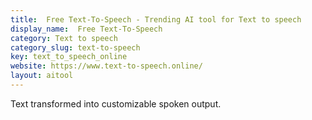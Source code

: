 ```yaml
---
title:  Free Text-To-Speech - Trending AI tool for Text to speech
display_name:  Free Text-To-Speech
category: Text to speech
category_slug: text-to-speech
key: text_to_speech_online
website: https://www.text-to-speech.online/
layout: aitool
---
```


Text transformed into customizable spoken output.
